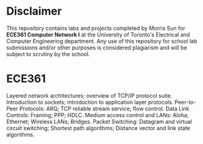 # Disclaimer
This repository contains labs and projects completed by Morris Sun for **ECE361 Computer Network I** at the University of Toronto's Electrical and Computer Engineering department. Any use of this repository for school lab submissions and/or other purposes is considered plagiarism and will be subject to scrutiny by the school.

# ECE361
Layered network architectures; overview of TCP/IP protocol suite. Introduction to sockets; introduction to application layer protocols. Peer-to-Peer Protocols: ARQ; TCP reliable stream service; flow control. Data Link Controls: Framing; PPP; HDLC. Medium access control and LANs: Aloha; Ethernet; Wireless LANs; Bridges. Packet Switching: Datagram and virtual circuit switching; Shortest path algorithms; Distance vector and link state algorithms.
